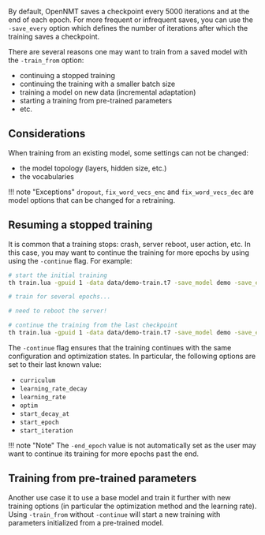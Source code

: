 By default, OpenNMT saves a checkpoint every 5000 iterations and at the end of each epoch. For more frequent or infrequent saves, you can use the `-save_every` option which defines the number of iterations after which the training saves a checkpoint.

There are several reasons one may want to train from a saved model with the `-train_from` option:

* continuing a stopped training
* continuing the training with a smaller batch size
* training a model on new data (incremental adaptation)
* starting a training from pre-trained parameters
* etc.

## Considerations

When training from an existing model, some settings can not be changed:

* the model topology (layers, hidden size, etc.)
* the vocabularies

!!! note "Exceptions"
    `dropout`, `fix_word_vecs_enc` and `fix_word_vecs_dec` are model options that can be changed for a retraining.

## Resuming a stopped training

It is common that a training stops: crash, server reboot, user action, etc. In this case, you may want to continue the training for more epochs by using using the `-continue` flag. For example:

```bash
# start the initial training
th train.lua -gpuid 1 -data data/demo-train.t7 -save_model demo -save_every 50

# train for several epochs...

# need to reboot the server!

# continue the training from the last checkpoint
th train.lua -gpuid 1 -data data/demo-train.t7 -save_model demo -save_every 50 -train_from demo_checkpoint.t7 -continue
```

The `-continue` flag ensures that the training continues with the same configuration and optimization states. In particular, the following options are set to their last known value:

* `curriculum`
* `learning_rate_decay`
* `learning_rate`
* `optim`
* `start_decay_at`
* `start_epoch`
* `start_iteration`

!!! note "Note"
    The `-end_epoch` value is not automatically set as the user may want to continue its training for more epochs past the end.

## Training from pre-trained parameters

Another use case it to use a base model and train it further with new training options (in particular the optimization method and the learning rate). Using `-train_from` without `-continue` will start a new training with parameters initialized from a pre-trained model.
